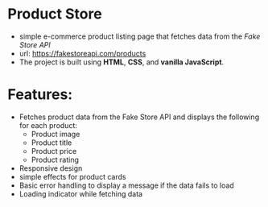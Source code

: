 # Product Store 
- simple e-commerce product listing page that fetches data from the *Fake Store API*
- url: https://fakestoreapi.com/products 
- The project is built using **HTML**, **CSS**, and **vanilla JavaScript**.
 
# Features:
- Fetches product data from the Fake Store API and displays the following for each product:
  - Product image
  - Product title
  - Product price
  - Product rating
- Responsive design
- simple effects for product cards
- Basic error handling to display a message if the data fails to load
- Loading indicator while fetching data
